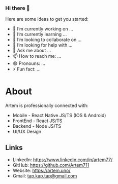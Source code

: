 ### Hi there 👋

 
Here are some ideas to get you started:

- 🔭 I’m currently working on ...
- 🌱 I’m currently learning ...
- 👯 I’m looking to collaborate on ...
- 🤔 I’m looking for help with ...
- 💬 Ask me about ...
- 📫 How to reach me: ...
- 😄 Pronouns: ...
- ⚡ Fun fact: ...
 
# About

Artem is professionally connected with:
- Mobile - React Native JS/TS (IOS & Android)  
- FrontEnd - React JS/TS 
- Backend - Node JS/TS
- UI/UX Design

## Links
- LinkedIn: https://www.linkedin.com/in/artem77/
- GitHub: https://github.com/Artem711
- Website: https://artem.uno/
- Gmail: tap.kap.tap@gmail.com

